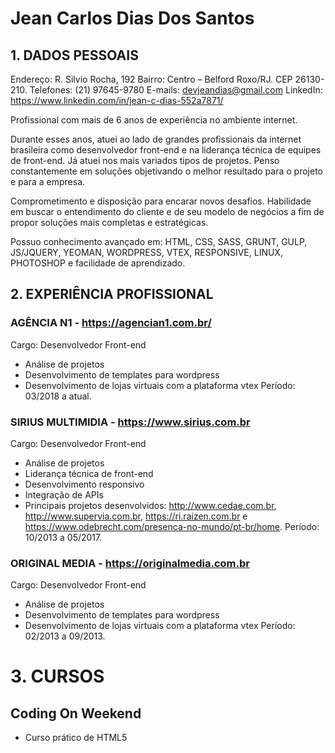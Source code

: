 # Jean Carlos Dias Dos Santos



## 1. DADOS PESSOAIS

Endereço:	R. Silvio Rocha, 192
Bairro:	Centro – Belford Roxo/RJ. CEP 26130-210.
Telefones:	(21) 97645-9780
E-mails:	devjeandias@gmail.com
LinkedIn:	https://www.linkedin.com/in/jean-c-dias-552a7871/

Profissional com mais de 6 anos de experiência no ambiente internet. 

Durante esses anos, atuei ao lado de grandes profissionais da internet brasileira como desenvolvedor front-end e na liderança técnica de equipes de front-end. Já atuei nos mais variados tipos de projetos. Penso constantemente em soluções objetivando o melhor resultado para o projeto e para a empresa. 

Comprometimento e disposição para encarar novos desafios. Habilidade em buscar o entendimento do cliente e de seu modelo de negócios a fim de propor soluções mais completas e estratégicas.

Possuo conhecimento avançado em: HTML, CSS, SASS, GRUNT, GULP, JS/JQUERY, YEOMAN, WORDPRESS, VTEX, RESPONSIVE, LINUX, PHOTOSHOP e facilidade de aprendizado.

## 2. EXPERIÊNCIA PROFISSIONAL

### AGÊNCIA N1 - https://agencian1.com.br/
Cargo: Desenvolvedor Front-end
-  Análise de projetos
-  Desenvolvimento de templates para wordpress
-  Desenvolvimento de lojas virtuais com a plataforma vtex
Período: 03/2018 a atual.

### SIRIUS MULTIMIDIA - https://www.sirius.com.br
Cargo: Desenvolvedor Front-end
-  Análise de projetos
-  Liderança técnica de front-end
-  Desenvolvimento responsivo
-  Integração de APIs
-  Principais projetos desenvolvidos: http://www.cedae.com.br, http://www.supervia.com.br, https://ri.raizen.com.br e https://www.odebrecht.com/presenca-no-mundo/pt-br/home.
Período: 10/2013 a 05/2017.

### ORIGINAL MEDIA - https://originalmedia.com.br
Cargo: Desenvolvedor Front-end
-  Análise de projetos
-  Desenvolvimento de templates para wordpress
-  Desenvolvimento de lojas virtuais com a plataforma vtex
Período: 02/2013 a 09/2013.

# 3. CURSOS

## Coding On Weekend
- Curso prático de HTML5